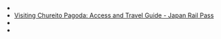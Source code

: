 -
- [Visiting Chureito Pagoda: Access and Travel Guide - Japan Rail Pass](https://www.jrailpass.com/blog/chureito-pagoda-travel-guide)
-
-